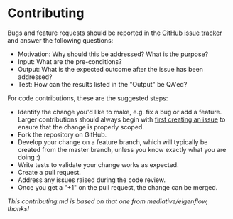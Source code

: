 # Contributing

Bugs and feature requests should be reported in the [GitHub issue
tracker](https://github.com/uchicago-cmsc23500-spr-2024/crustydb-upstream/issues) and
answer the following questions:

 - Motivation: Why should this be addressed? What is the purpose?
 - Input: What are the pre-conditions?
 - Output: What is the expected outcome after the issue has been addressed?
 - Test: How can the results listed in the "Output" be QA'ed?

For code contributions, these are the suggested steps:

 - Identify the change you'd like to make, e.g. fix a bug or add a feature.
   Larger contributions should always begin with [first creating an
   issue](https://github.com/uchicago-cmsc23500-spr-2024/crustydb-upstream/issues) to ensure
   that the change is properly scoped.
 - Fork the repository on GitHub.
 - Develop your change on a feature branch, which will typically be created from
the master branch, unless you know exactly what you are doing :)
 - Write tests to validate your change works as expected.
 - Create a pull request.
 - Address any issues raised during the code review.
 - Once you get a "+1" on the pull request, the change can be merged.

*This contributing.md is based on that one from mediative/eigenflow, thanks!*
